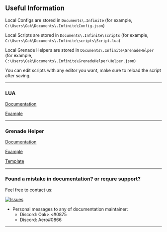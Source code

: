 ## Useful Information

Local Configs are stored in `Documents\.Infinite` (for example,
`C:\Users\Oak\Documents\.Infinite\Config.json`)

Local Scripts are stored in `Documents\.Infinite\scripts` (for example,
`C:\Users\Oak\Documents\.Infinite\scripts\Script.lua`)

Local Grenade Helpers are stored in `Documents\.Infinite\GrenadeHelper` (for example,
`C:\Users\Oak\Documents\.Infinite\GrenadeHelper\Helper.json`)

You can edit scripts with any editor you want, make sure to reload the script after saving.

---
### LUA

[Documentation](/Lua/Documentation.md)

[Example](/Lua/Example.lua)

---

### Grenade Helper

[Documentation](/GrenadeHelper/Documentation.md)

[Example](/GrenadeHelper/Example.json)

[Template](/GrenadeHelper/Template.json)

---
### Found a mistake in documentation? or requre support?

Feel free to contact us:

[![Issues](https://img.shields.io/github/issues/Infinitedevofficial/Documentation.svg?style=plastic)](https://github.com/Infinitedevofficial/Documentation/issues)

- Personal messages to any of documentation maintainer:
  - Discord: Oak>.<#0875
  - Discord: Aero#0866
  
---
